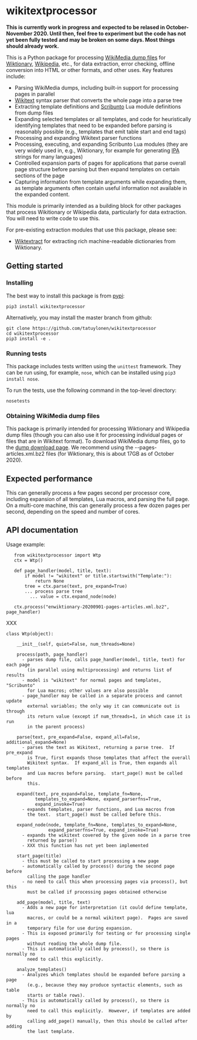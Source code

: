 # wikitextprocessor

**This is currently work in progress and expected to be relased in
  October-November 2020.  Until then, feel free to experiment but the
  code has not yet been fully tested and may be broken on some days.
  Most things should already work.**

This is a Python package for processing [WikiMedia dump
files](https://dumps.wikimedia.org) for
[Wiktionary](https://www.wiktionary.org),
[Wikipedia](https://www.wikipedia.org), etc., for data extraction,
error checking, offline conversion into HTML or other formats, and
other uses.  Key features include:

* Parsing WikiMedia dumps, including built-in support for processing pages
  in parallel
* [Wikitext](https://en.wikipedia.org/wiki/Help:Wikitext) syntax
  parser that converts the whole page into a parse tree
* Extracting template definitions and
  [Scribunto](https://www.mediawiki.org/wiki/Extension:Scribunto/Lua_reference_manual)
  Lua module definitions from dump files
* Expanding selected templates or all templates, and code for
  heuristically identifying templates that need to be expanded before
  parsing is reasonably possible (e.g., templates that emit table
  start and end tags)
* Processing and expanding Wikitext parser functions
* Processing, executing, and expanding Scribunto Lua modules (they are
  very widely used in, e.g., Wiktionary, for example for generating
  [IPA](https://en.wikipedia.org/wiki/International_Phonetic_Alphabet)
  strings for many languages)
* Controlled expansion parts of pages for applications that parse
  overall page structure before parsing but then expand templates on
  certain sections of the page
* Capturing information from template arguments while expanding them,
  as template arguments often contain useful information not available
  in the expanded content.

This module is primarily intended as a building block for other
packages that process Wikitionary or Wikipedia data, particularly for
data extraction.  You will need to write code to use this.

For pre-existing extraction modules that use this package, please see:

* [Wiktextract](https://github.com/tatuylonen/wiktextract) for
extracting rich machine-readable dictionaries from Wiktionary.

## Getting started

### Installing

The best way to install this package is from [pypi](https://pypi.org):
```
pip3 install wikitextprocessor
```

Alternatively, you may install the master branch from github:
```
git clone https://github.com/tatuylonen/wikitextprocessor
cd wikitextprocessor
pip3 install -e .
```

### Running tests

This package includes tests written using the ``unittest`` framework.
They can be run using, for example, ``nose``, which can be installed
using ``pip3 install nose``.

To run the tests, use the following command in the top-level directory:
```
nosetests
```

### Obtaining WikiMedia dump files

This package is primarily intended for processing Wiktionary and
Wikipedia dump files (though you can also use it for processing
individual pages or files that are in Wikitext format).  To download
WikiMedia dump files, go to the [dump download
page](https://dumps.wikimedia.org/backup-index.html).  We recommend
using the <name>-<date>-pages-articles.xml.bz2 files (for Wiktionary,
this is about 17GB as of October 2020).

## Expected performance

This can generally process a few pages second per processor core,
including expansion of all templates, Lua macros, and parsing the full
page.  On a multi-core machine, this can generally process a few dozen
pages per second, depending on the speed and number of cores.

## API documentation

Usage example:

```
   from wikitextprocessor import Wtp
   ctx = Wtp()

   def page_handler(model, title, text):
       if model != "wikitext" or title.startswith("Template:"):
           return None
       tree = ctx.parse(text, pre_expand=True)
       ... process parse tree
         ... value = ctx.expand_node(node)

   ctx.process("enwiktionary-20200901-pages-articles.xml.bz2", page_handler)
```

XXX

```
class Wtp(object):

    __init__(self, quiet=False, num_threads=None)

    process(path, page_handler)
      - parses dump file, calls page_handler(model, title, text) for each page
        (in parallel using multiprocessing) and returns list of results
      - model is "wikitext" for normal pages and templates, "Scribunto"
        for Lua macros; other values are also possible
      - page_handler may be called in a separate process and cannot update
        external variables; the only way it can communicate out is through
        its return value (except if num_threads=1, in which case it is run
        in the parent process)

    parse(text, pre_expand=False, expand_all=False, additional_expand=None)
      - parses the text as Wikitext, returning a parse tree.  If pre_expand
        is True, first expands those templates that affect the overall
        Wikitext syntax.  If expand_all is True, then expands all templates
        and Lua macros before parsing.  start_page() must be called before
        this.

    expand(text, pre_expand=False, template_fn=None,
           templates_to_expand=None, expand_parserfns=True,
           expand_invoke=True)
      - expands templates, parser functions, and Lua macros from
        the text.  start_page() must be called before this.

    expand_node(node, template_fn=None, templates_to_expand=None,
                expand_parserfns=True, expand_invoke=True)
      - expands the wikitext covered by the given node in a parse tree
        returned by parse()
      - XXX this function has not yet been implemented

    start_page(title)
      - this must be called to start processing a new page
      - automatically called by process() during the second page before
        calling the page handler
      - no need to call this when processing pages via process(), but this
        must be called if processing pages obtained otherwise

    add_page(model, title, text)
      - Adds a new page for interpretation (it could define template, lua
        macros, or could be a normal wikitext page).  Pages are saved in a
        temporary file for use during expansion.
      - This is exposed primarily for testing or for processing single pages
        without reading the whole dump file.
      - This is automatically called by process(), so there is normally no
        need to call this explicitly.

    analyze_templates()
      - Analyzes which templates should be expanded before parsing a page
        (e.g., because they may produce syntactic elements, such as table
        starts or table rows).
      - This is automatically called by process(), so there is normally no
        need to call this explicitly.  However, if templates are added by
        calling add_page() manually, then this should be called after adding
        the last template.
```
